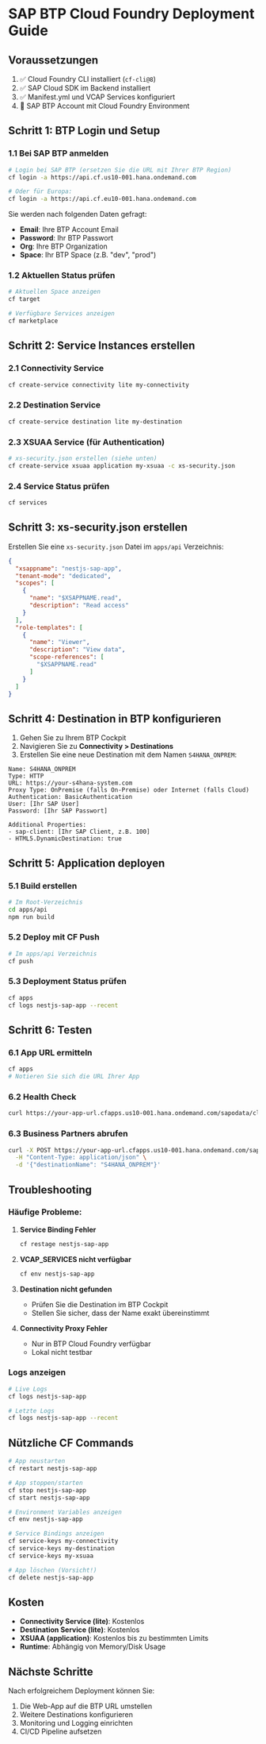 # SAP BTP Cloud Foundry Deployment Guide

## Voraussetzungen

1. ✅ Cloud Foundry CLI installiert (`cf-cli@8`)
2. ✅ SAP Cloud SDK im Backend installiert
3. ✅ Manifest.yml und VCAP Services konfiguriert
4. 🔄 SAP BTP Account mit Cloud Foundry Environment

## Schritt 1: BTP Login und Setup

### 1.1 Bei SAP BTP anmelden
```bash
# Login bei SAP BTP (ersetzen Sie die URL mit Ihrer BTP Region)
cf login -a https://api.cf.us10-001.hana.ondemand.com

# Oder für Europa:
cf login -a https://api.cf.eu10-001.hana.ondemand.com
```

Sie werden nach folgenden Daten gefragt:
- **Email**: Ihre BTP Account Email
- **Password**: Ihr BTP Passwort
- **Org**: Ihre BTP Organization
- **Space**: Ihr BTP Space (z.B. "dev", "prod")

### 1.2 Aktuellen Status prüfen
```bash
# Aktuellen Space anzeigen
cf target

# Verfügbare Services anzeigen
cf marketplace
```

## Schritt 2: Service Instances erstellen

### 2.1 Connectivity Service
```bash
cf create-service connectivity lite my-connectivity
```

### 2.2 Destination Service
```bash
cf create-service destination lite my-destination
```

### 2.3 XSUAA Service (für Authentication)
```bash
# xs-security.json erstellen (siehe unten)
cf create-service xsuaa application my-xsuaa -c xs-security.json
```

### 2.4 Service Status prüfen
```bash
cf services
```

## Schritt 3: xs-security.json erstellen

Erstellen Sie eine `xs-security.json` Datei im `apps/api` Verzeichnis:

```json
{
  "xsappname": "nestjs-sap-app",
  "tenant-mode": "dedicated",
  "scopes": [
    {
      "name": "$XSAPPNAME.read",
      "description": "Read access"
    }
  ],
  "role-templates": [
    {
      "name": "Viewer",
      "description": "View data",
      "scope-references": [
        "$XSAPPNAME.read"
      ]
    }
  ]
}
```

## Schritt 4: Destination in BTP konfigurieren

1. Gehen Sie zu Ihrem BTP Cockpit
2. Navigieren Sie zu **Connectivity > Destinations**
3. Erstellen Sie eine neue Destination mit dem Namen `S4HANA_ONPREM`:

```
Name: S4HANA_ONPREM
Type: HTTP
URL: https://your-s4hana-system.com
Proxy Type: OnPremise (falls On-Premise) oder Internet (falls Cloud)
Authentication: BasicAuthentication
User: [Ihr SAP User]
Password: [Ihr SAP Passwort]

Additional Properties:
- sap-client: [Ihr SAP Client, z.B. 100]
- HTML5.DynamicDestination: true
```

## Schritt 5: Application deployen

### 5.1 Build erstellen
```bash
# Im Root-Verzeichnis
cd apps/api
npm run build
```

### 5.2 Deploy mit CF Push
```bash
# Im apps/api Verzeichnis
cf push
```

### 5.3 Deployment Status prüfen
```bash
cf apps
cf logs nestjs-sap-app --recent
```

## Schritt 6: Testen

### 6.1 App URL ermitteln
```bash
cf apps
# Notieren Sie sich die URL Ihrer App
```

### 6.2 Health Check
```bash
curl https://your-app-url.cfapps.us10-001.hana.ondemand.com/sapodata/cloud-sdk/health
```

### 6.3 Business Partners abrufen
```bash
curl -X POST https://your-app-url.cfapps.us10-001.hana.ondemand.com/sapodata/cloud-sdk/business-partners \
  -H "Content-Type: application/json" \
  -d '{"destinationName": "S4HANA_ONPREM"}'
```

## Troubleshooting

### Häufige Probleme:

1. **Service Binding Fehler**
   ```bash
   cf restage nestjs-sap-app
   ```

2. **VCAP_SERVICES nicht verfügbar**
   ```bash
   cf env nestjs-sap-app
   ```

3. **Destination nicht gefunden**
   - Prüfen Sie die Destination im BTP Cockpit
   - Stellen Sie sicher, dass der Name exakt übereinstimmt

4. **Connectivity Proxy Fehler**
   - Nur in BTP Cloud Foundry verfügbar
   - Lokal nicht testbar

### Logs anzeigen
```bash
# Live Logs
cf logs nestjs-sap-app

# Letzte Logs
cf logs nestjs-sap-app --recent
```

## Nützliche CF Commands

```bash
# App neustarten
cf restart nestjs-sap-app

# App stoppen/starten
cf stop nestjs-sap-app
cf start nestjs-sap-app

# Environment Variables anzeigen
cf env nestjs-sap-app

# Service Bindings anzeigen
cf service-keys my-connectivity
cf service-keys my-destination
cf service-keys my-xsuaa

# App löschen (Vorsicht!)
cf delete nestjs-sap-app
```

## Kosten

- **Connectivity Service (lite)**: Kostenlos
- **Destination Service (lite)**: Kostenlos  
- **XSUAA (application)**: Kostenlos bis zu bestimmten Limits
- **Runtime**: Abhängig von Memory/Disk Usage

## Nächste Schritte

Nach erfolgreichem Deployment können Sie:
1. Die Web-App auf die BTP URL umstellen
2. Weitere Destinations konfigurieren
3. Monitoring und Logging einrichten
4. CI/CD Pipeline aufsetzen
